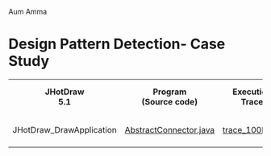 Aum Amma

# Design Pattern Detection- Case Study
<table>
  <tr>
    <th>JHotDraw<br>5.1</th>
    <th>Program<br>(Source code)</th>
    <th>Execution<br>Trace</th>
    <th>Detected<br>Design Pattern</th>
    <th>DP Instances</th>
  </tr>
   <tr>
    <td>JHotDraw_DrawApplication</td>
    <td>
      <a href="JHotDraw 5.1-Source Code/AbstractConnector.java">AbstractConnector.java</a><br>
       </td>
    <td><a href="JHotDraw_DrawApplication/trace_100k.csv">trace_100k.csv</a></td>
     <td> Adapter <br> Bridge <br> Proxy </td>
     <td><a href="JHotDraw_DrawApplication/Adapter_100k_result.csv">result_100k.csv</a></td>
  </tr>

